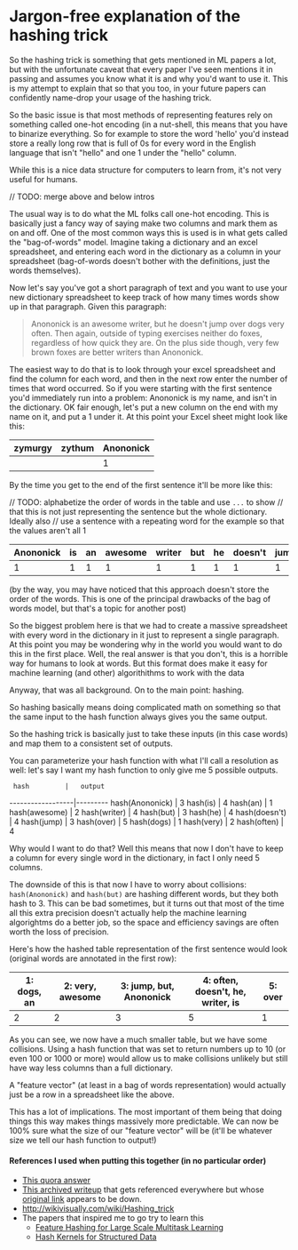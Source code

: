 # Jargon-free explanation of the hashing trick

So the hashing trick is something that gets mentioned in ML papers a
lot, but with the unfortunate caveat that every paper I've seen
mentions it in passing and assumes you know what it is and why you'd
want to use it. This is my attempt to explain that so that you too, in
your future papers can confidently name-drop your usage of the hashing
trick.

So the basic issue is that most methods of representing features rely
on something called one-hot encoding (in a nut-shell, this means that
you have to binarize everything. So for example to store the word
'hello' you'd instead store a really long row that is full of 0s for
every word in the English language that isn't "hello" and one 1 under
the "hello" column.

While this is a nice data structure for computers to learn from, it's
not very useful for humans.

// TODO: merge above and below intros

The usual way is to do what the ML folks call one-hot encoding. This is
basically just a fancy way of saying make two columns and mark them as
on and off.  One of the most common ways this is used is in what gets
called the "bag-of-words" model. Imagine taking a dictionary and an
excel spreadsheet, and entering each word in the dictionary as a
column in your spreadsheet (bag-of-words doesn't bother with the
definitions, just the words themselves).

Now let's say you've got a short paragraph of text and you want to use
your new dictionary spreadsheet to keep track of how many times words
show up in that paragraph. Given this paragraph:

> Anononick is an awesome writer, but he doesn't jump over dogs very
  often. Then again, outside of typing exercises neither do foxes,
  regardless of how quick they are. On the plus side though, very few
  brown foxes are better writers than Anononick.


The easiest way to do that is to look through your excel spreadsheet
and find the column for each word, and then in the next row enter the
number of times that word occurred. So if you were starting with the
first sentence you'd immediately run into a problem: Anononick is my name,
and isn't in the dictionary. OK fair enough, let's put a new column on
the end with my name on it, and put a 1 under it. At this point your
Excel sheet might look like this:


| zymurgy | zythum | Anononick |
----------|--------|-----|
|         |        | 1   |

By the time you get to the end of the first sentence it'll be more
like this:


<!-- 
	TODO: update table to show that order doesn't matter, and ideally
	use a repeating word so that the values aren't all 1
-->
 
 // TODO: alphabetize the order of words in the table and use `...` to show 
 // that this is not just representing the sentence but the whole dictionary. Ideally also
 // use a sentence with a repeating word for the example so that the values aren't all 1
 
Anononick | is | an | awesome | writer | but | he | doesn't | jump | over | dogs | very | often
----|----|----|---------|--------|-----|----|---------|------|------|------|------|-----
 1  |  1 | 1  |    1    |    1   |  1  |  1 |   1     |   1  |   1  |  1   |  1   |   1 
 

(by the way, you may have noticed that this approach doesn't
store the order of the words. This is one of the principal drawbacks
of the bag of words model, but that's a topic for another post)

So the biggest problem here is that we had to create a massive
spreadsheet with every word in the dictionary in it just to represent
a single paragraph. At this point you may be wondering why in the
world you would want to do this in the first place. Well, the 
real answer is that you don't, this is a horrible way for humans to
look at words. But this format does make it easy for machine learning
(and other) algorithithms to work with the data

Anyway, that was all background. On to the main point: hashing.

So hashing basically means doing complicated math on something so that the same input to the hash function
always gives you the same output. 

<!--
Use a good metaphor. Fingerprints, social security numbers, something like this. Main point being
that a hash function will always return the same output for the same input. If I take your fingerprint
that fingerprint will always be unique to you even though it's not you.
-->


So the hashing trick is basically just to take these inputs (in this case words) and map them to
a consistent set of outputs.

You can parameterize your hash function with what I'll call a resolution as well: let's say I want my hash function to only
give me 5 possible outputs. 

     hash         |   output
------------------|---------
hash(Anononick)         |    3
hash(is)          |    4
hash(an)          |    1
hash(awesome)     |    2
hash(writer)      |    4
hash(but)         |    3
hash(he)          |    4
hash(doesn't)     |    4
hash(jump)        |    3
hash(over)        |    5
hash(dogs)        |    1
hash(very)        |    2
hash(often)        |    4



Why would I want to do that? Well this means that now I don't have to keep a column for every single
word in the dictionary, in fact I only need 5 columns. 

The downside of this is that now I have to worry about collisions:
`hash(Anononick)` and `hash(but)` are hashing different words, but they both hash to 3. This can be bad sometimes, but it turns out that most
of the time all this extra precision doesn't actually help the machine
learning algorightms do a better job, so the space and efficiency
savings are often worth the loss of precision.

Here's how the hashed table representation of the first sentence would
look (original words are annotated in the first row):


1:  dogs, an | 2:  very, awesome | 3:  jump, but, Anononick | 4:  often, doesn't, he, writer, is | 5:  over 
-------------|-------------------|--------------------|-----------------------------------|----------
2            |  2                |   3                |              5                    |    1


As you can see, we now have a much smaller table, but we have some
collisions. Using a hash function that was set to return numbers up to
10 (or even 100 or 1000 or more) would allow us to make collisions
unlikely but still have way less columns than a full dictionary.

A "feature vector" (at least in a bag of words representation) would
actually just be a row in a spreadsheet like the above.

This has a lot of implications. The most important of them being that
doing things this way makes things massively more predictable. We can
now be 100% sure what the size of our "feature vector" will be
(it'll be whatever size we tell our hash function to output!)

#### References I used when putting this together (in no particular order)

- [This quora answer](https://www.quora.com/Can-you-explain-feature-hashing-in-an-easily-understandable-way)
- [This archived writeup](https://web.archive.org/web/20160306094110/http://metaoptimize.com/qa/questions/6943/what-is-the-hashing-trick) that gets referenced everywhere but whose [original link](http://metaoptimize.com/qa/questions/6943/what-is-the-hashing-trick) appears to be down. 
- http://wikivisually.com/wiki/Hashing_trick
- The papers that inspired me to go try to learn this
	- [Feature Hashing for Large Scale Multitask Learning](https://arxiv.org/pdf/0902.2206.pdf)
	- [Hash Kernels for Structured Data](http://www.jmlr.org/papers/volume10/shi09a/shi09a.pdf)

